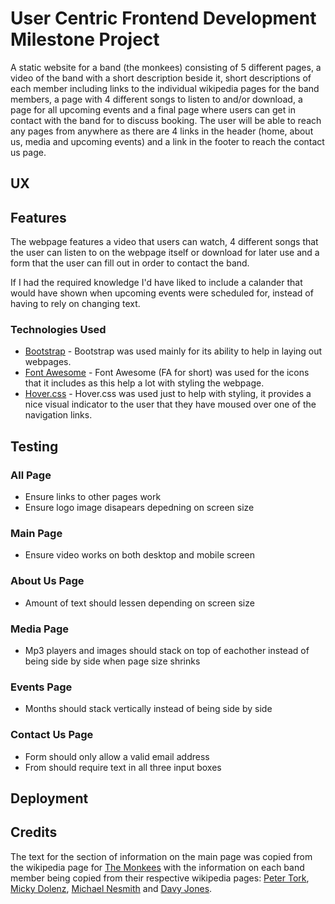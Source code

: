 # User Centric Frontend Development Milestone Project

A static website for a band (the monkees) consisting of 5 different pages, a video of the band with a short description beside it, short descriptions of each member including links to the individual wikipedia pages for the band members, a page with 4 different songs to listen to and/or download, a page for all upcoming events and a final page where users can get in contact with the band for to discuss booking. The user will be able to reach any pages from anywhere as there are 4 links in the header (home, about us, media and upcoming events) and a link in the footer to reach the contact us page.

## UX


## Features

The webpage features a video that users can watch, 4 different songs that the user can listen to on the webpage itself or download for later use and a form that the user can fill out in order to contact the band.

If I had the required knowledge I'd have liked to include a calander that would have shown when upcoming events were scheduled for, instead of having to rely on changing text.

### Technologies Used
- [Bootstrap](https://getbootstrap.com/) - Bootstrap was used mainly for its ability to help in laying out webpages.
- [Font Awesome](https://fontawesome.com/) - Font Awesome (FA for short) was used for the icons that it includes as this help a lot with styling the webpage.
- [Hover.css](http://ianlunn.github.io/Hover/) - Hover.css was used just to help with styling, it provides a nice visual indicator to the user that they have moused over one of the navigation links.

## Testing
### All Page
- Ensure links to other pages work
- Ensure logo image disapears depedning on screen size
### Main Page
- Ensure video works on both desktop and mobile screen
### About Us Page
- Amount of text should lessen depending on screen size
### Media Page
- Mp3 players and images should stack on top of eachother instead of being side by side when page size shrinks
### Events Page
- Months should stack vertically instead of being side by side
### Contact Us Page
- Form should only allow a valid email address
- From should require text in all three input boxes
## Deployment


## Credits
The text for the section of information on the main page was copied from the wikipedia page for [The Monkees](https://en.wikipedia.org/wiki/The_Monkees) with the information on each band member being copied from their respective wikipedia pages: [Peter Tork](https://en.wikipedia.org/wiki/Peter_Tork), [Micky Dolenz](https://en.wikipedia.org/wiki/Micky_Dolenz), [Michael Nesmith](https://en.wikipedia.org/wiki/Michael_Nesmith) and [Davy Jones](https://en.wikipedia.org/wiki/Davy_Jones_(musician)).
